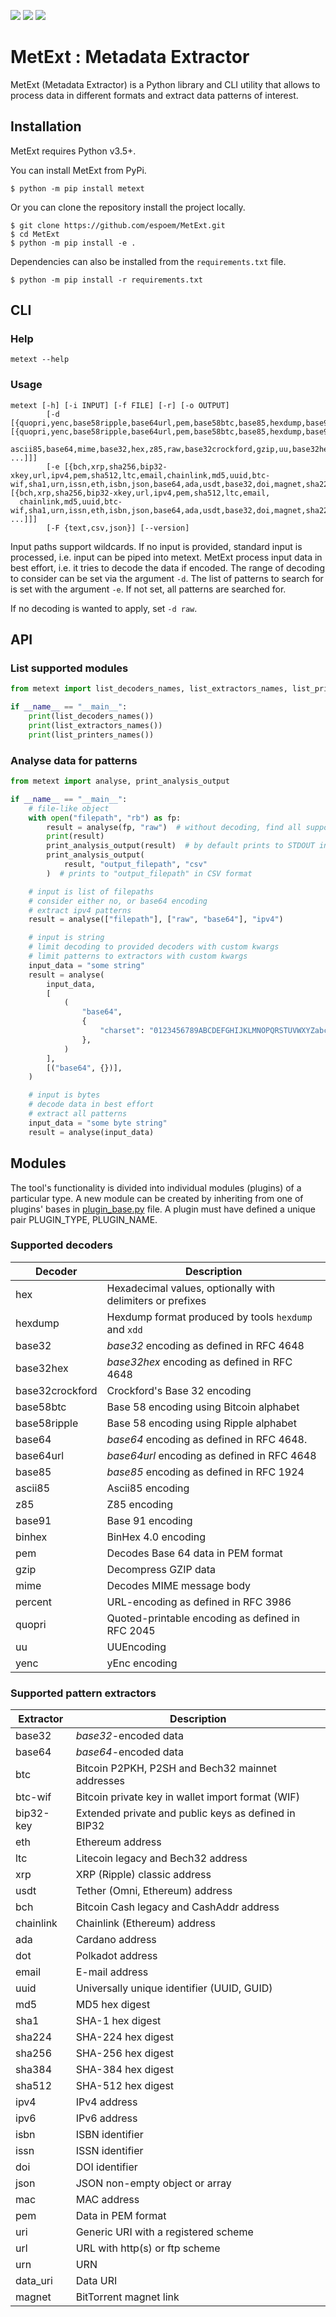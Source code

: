 [![](https://img.shields.io/pypi/v/metext)](https://pypi.org/project/metext/)
[![](https://img.shields.io/pypi/l/metext)](https://github.com/espoem/MetExt/blob/master/LICENSE.txt)
[![](https://img.shields.io/badge/code%20style-black-000000.svg)](https://github.com/psf/black)

# MetExt : Metadata Extractor

MetExt (Metadata Extractor) is a Python library and CLI utility that allows to process data in different formats and extract data patterns of interest.

## Installation

MetExt requires Python v3.5+.

You can install MetExt from PyPi.

```
$ python -m pip install metext
```

Or you can clone the repository install the project locally.

```
$ git clone https://github.com/espoem/MetExt.git
$ cd MetExt
$ python -m pip install -e .
```

Dependencies can also be installed from the `requirements.txt` file.

```
$ python -m pip install -r requirements.txt
```

## CLI

### Help

```
metext --help
```

### Usage

```
metext [-h] [-i INPUT] [-f FILE] [-r] [-o OUTPUT]
        [-d [{quopri,yenc,base58ripple,base64url,pem,base58btc,base85,hexdump,base91,binhex,percent,ascii85,base64,mime,base32,hex,z85,raw,base32crockford,gzip,uu,base32hex} [{quopri,yenc,base58ripple,base64url,pem,base58btc,base85,hexdump,base91,binhex,percent,
  ascii85,base64,mime,base32,hex,z85,raw,base32crockford,gzip,uu,base32hex} ...]]]
        [-e [{bch,xrp,sha256,bip32-xkey,url,ipv4,pem,sha512,ltc,email,chainlink,md5,uuid,btc-wif,sha1,urn,issn,eth,isbn,json,base64,ada,usdt,base32,doi,magnet,sha224,ipv6,uri,data_uri,btc,mac,dot,sha384} [{bch,xrp,sha256,bip32-xkey,url,ipv4,pem,sha512,ltc,email,
  chainlink,md5,uuid,btc-wif,sha1,urn,issn,eth,isbn,json,base64,ada,usdt,base32,doi,magnet,sha224,ipv6,uri,data_uri,btc,mac,dot,sha384} ...]]]
        [-F {text,csv,json}] [--version]
```

Input paths support wildcards. If no input is provided, standard input is processed, i.e. input can be piped into metext. MetExt process input data in best effort, i.e. it tries to decode the data if encoded. The range of decoding to consider can be set via the argument `-d`. The list of patterns to search for is set with the argument `-e`. If not set, all patterns are searched for.

If no decoding is wanted to apply, set `-d raw`.

## API

### List supported modules

```python
from metext import list_decoders_names, list_extractors_names, list_printers_names

if __name__ == "__main__":
    print(list_decoders_names())
    print(list_extractors_names())
    print(list_printers_names())
```

### Analyse data for patterns

```python
from metext import analyse, print_analysis_output

if __name__ == "__main__":
    # file-like object
    with open("filepath", "rb") as fp:
        result = analyse(fp, "raw")  # without decoding, find all supported patterns
        print(result)
        print_analysis_output(result)  # by default prints to STDOUT in JSON format
        print_analysis_output(
            result, "output_filepath", "csv"
        )  # prints to "output_filepath" in CSV format

    # input is list of filepaths
    # consider either no, or base64 encoding
    # extract ipv4 patterns
    result = analyse(["filepath"], ["raw", "base64"], "ipv4")

    # input is string
    # limit decoding to provided decoders with custom kwargs
    # limit patterns to extractors with custom kwargs
    input_data = "some string"
    result = analyse(
        input_data,
        [
            (
                "base64",
                {
                    "charset": "0123456789ABCDEFGHIJKLMNOPQRSTUVWXYZabcdefghijklmnopqrstuvwxyz+/"
                },
            )
        ],
        [("base64", {})],
    )

    # input is bytes
    # decode data in best effort
    # extract all patterns
    input_data = "some byte string"
    result = analyse(input_data)
```

## Modules

The tool's functionality is divided into individual modules (plugins) of a particular type. A new module can be created by inheriting from one of plugins' bases in [plugin_base.py](https://github.com/espoem/MetExt/blob/master/metext/plugin_base.py) file. A plugin must have defined a unique pair PLUGIN_TYPE, PLUGIN_NAME.

### Supported decoders

| Decoder         | Description                                                |
| --------------- | ---------------------------------------------------------- |
| hex             | Hexadecimal values, optionally with delimiters or prefixes |
| hexdump         | Hexdump format produced by tools `hexdump` and `xdd`       |
| base32          | _base32_ encoding as defined in RFC 4648                   |
| base32hex       | _base32hex_ encoding as defined in RFC 4648                |
| base32crockford | Crockford's Base 32 encoding                               |
| base58btc       | Base 58 encoding using Bitcoin alphabet                    |
| base58ripple    | Base 58 encoding using Ripple alphabet                     |
| base64          | _base64_ encoding as defined in RFC 4648.                  |
| base64url       | _base64url_ encoding as defined in RFC 4648                |
| base85          | _base85_ encoding as defined in RFC 1924                   |
| ascii85         | Ascii85 encoding                                           |
| z85             | Z85 encoding                                               |
| base91          | Base 91 encoding                                           |
| binhex          | BinHex 4.0 encoding                                        |
| pem             | Decodes Base 64 data in PEM format                         |
| gzip            | Decompress GZIP data                                       |
| mime            | Decodes MIME message body                                  |
| percent         | URL-encoding as defined in RFC 3986                        |
| quopri          | Quoted-printable encoding as defined in RFC 2045           |
| uu              | UUEncoding                                                 |
| yenc            | yEnc encoding                                              |

### Supported pattern extractors

| Extractor | Description                                          |
| --------- | ---------------------------------------------------- |
| base32    | _base32_-encoded data                                |
| base64    | _base64_-encoded data                                |
| btc       | Bitcoin P2PKH, P2SH and Bech32 mainnet addresses     |
| btc-wif   | Bitcoin private key in wallet import format (WIF)    |
| bip32-key | Extended private and public keys as defined in BIP32 |
| eth       | Ethereum address                                     |
| ltc       | Litecoin legacy and Bech32 address                   |
| xrp       | XRP (Ripple) classic address                         |
| usdt      | Tether (Omni, Ethereum) address                      |
| bch       | Bitcoin Cash legacy and CashAddr address             |
| chainlink | Chainlink (Ethereum) address                         |
| ada       | Cardano address                                      |
| dot       | Polkadot address                                     |
| email     | E-mail address                                       |
| uuid      | Universally unique identifier (UUID, GUID)           |
| md5       | MD5 hex digest                                       |
| sha1      | SHA-1 hex digest                                     |
| sha224    | SHA-224 hex digest                                   |
| sha256    | SHA-256 hex digest                                   |
| sha384    | SHA-384 hex digest                                   |
| sha512    | SHA-512 hex digest                                   |
| ipv4      | IPv4 address                                         |
| ipv6      | IPv6 address                                         |
| isbn      | ISBN identifier                                      |
| issn      | ISSN identifier                                      |
| doi       | DOI identifier                                       |
| json      | JSON non-empty object or array                       |
| mac       | MAC address                                          |
| pem       | Data in PEM format                                   |
| uri       | Generic URI with a registered scheme                 |
| url       | URL with http(s) or ftp scheme                       |
| urn       | URN                                                  |
| data_uri  | Data URI                                             |
| magnet    | BitTorrent magnet link                               |
